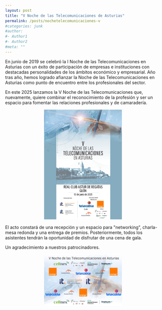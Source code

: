 ```yaml
---
layout: post
title: "V Noche de las Telecomunicaciones de Asturias"
permalink: /posts/nochetelecomunicaciones-v
#categories: junk
#author:
#- Author1
#- Author2
#meta: ""
---
```


En junio de 2019 se celebró la I Noche de
las Telecomunicaciones en Asturias con
un éxito de participación de empresas e
instituciones con destacadas
personalidades de los ámbitos
económico y empresarial. Año tras año,
hemos logrado afianzar la Noche de las
Telecomunicaciones en Asturias como
punto de encuentro entre los
profesionales del sector.


En este 2025 lanzamos la V Noche de las
Telecomunicaciones que, nuevamente,
quiere combinar el reconocimiento de la
profesión y ser un espacio para fomentar
las relaciones profesionales y de
camaradería.

<center><img src="../images/cartel5.jpg?raw=true" style="width:50%"></center>

El acto constará de una recepción y un
espacio para "networking", charla-mesa
redonda y una entrega de premios.
Posteriormente, todos los asistentes
tendrán la oportunidad de disfrutar de
una cena de gala.

Un agradecimiento a nuestros patrocinadores.

<center><img src="../images/patrocinadores5.jpg?raw=true" style="width:50%"></center>
